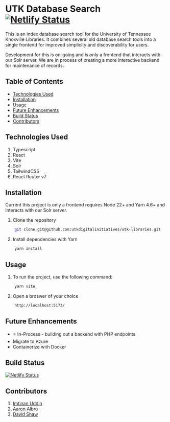 # UTK Database Search [![Netlify Status](https://api.netlify.com/api/v1/badges/27a2379b-6dfa-4222-8c97-a54833c54ac5/deploy-status)](https://app.netlify.com/sites/utk-lib-db/deploys)
This is an index database search tool for the University of Tennessee Knoxville Libraries.  It combines several old database search tools into a single frontend for improved simplicity and discoverability for users. 

Development for this is on-going and is only a frontend that interacts with our Solr server.  We are in process of creating a more interactive backend for maintenance of records.

## Table of Contents
- [Technologies Used](#technologies-used)
- [Installation](#installation)
- [Usage](#usage)
- [Future Enhancements](#future-enhancements)
- [Build Status](#build-status)
- [Contributors](#contributors)

## Technologies Used
1. Typescript
2. React
3. Vite
4. Solr
5. TailwindCSS
6. React Router v7


## Installation
Current this project is only a frontend requires Node 22+ and Yarn 4.6+ and interacts with our Solr server.

1. Clone the repository 
```bash
    git clone git@github.com:utkdigitalinitiatives/utk-libraries.git
```
2. Install dependencies with Yarn
```bash
    yarn install
```

## Usage
1. To run the project, use the following command:
```bash
    yarn vite
```
2. Open a broswer of your choice
```bash
    http://localhost:5173/
```

## Future Enhancements
- ⭐ In-Process - building out a backend with PHP endpoints
- Migrate to Azure
- Containerize with Docker   

## Build Status
[![Netlify Status](https://api.netlify.com/api/v1/badges/27a2379b-6dfa-4222-8c97-a54833c54ac5/deploy-status)](https://app.netlify.com/sites/utk-lib-db/deploys)

## Contributors
 1. [Imtinan Uddin](https://github.com/imtinan-utk)
 2. [Aaron Albro](https://github.com/di-aaron)
 3. [David Shaw](https://github.com/dshaw11)


